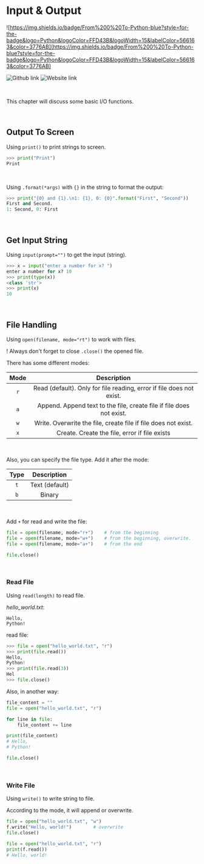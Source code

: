 # Input & Output
![https://img.shields.io/badge/From%200%20To-Python-blue?style=for-the-badge&logo=Python&logoColor=FFD43B&logoWidth=15&labelColor=566163&color=3776AB](https://img.shields.io/badge/From%200%20To-Python-blue?style=for-the-badge&logo=Python&logoColor=FFD43B&logoWidth=15&labelColor=566163&color=3776AB) 

![Github link](https://img.shields.io/badge/FaDrYL--blue?style=social&logo=Github&logoWidth=15&link=https://github.com/FaDrYL)
![Website link](https://img.shields.io/badge/FaDr-YL-blue?style=flat&color=009f9f&link=https://www.fadryl.com/&link=https://www.fadryl.com/)

<br/>

This chapter will discuss some basic I/O functions.

<br/>

## Output To Screen
Using `print()` to print strings to screen.

```Python
>>> print("Print")
Print
```

<br/>

Using `.format(*args)` with `{}` in the string to format the output:

```Python
>>> print("{0} and {1}.\n1: {1}, 0: {0}".format("First", "Second"))
First and Second.
1: Second, 0: First
```

<br/>

## Get Input String
Using `input(prompt="")` to get the input (string).

```Python
>>> x = input("enter a number for x? ")
enter a number for x? 10
>>> print(type(x))
<class 'str'>
>>> print(x)
10
```

<br/>

## File Handling
Using `open(filename, mode="rt")` to work with files.

! Always don't forget to close `.close()` the opened file.

There has some different modes:

| Mode | Description |
|:----:|:-----------:|
| `r` | Read (default). Only for file reading, error if file does not exist. |
| `a` | Append. Append text to the file, create file if file does not exist. |
| `w` | Write. Overwrite the file, create file if file does not exist. |
| `x` | Create. Create the file, error if file exists |

<br/>

Also, you can specify the file type. Add it after the mode:

| Type | Description |
|:----:|:-----------:|
| `t` | Text (default) |
| `b` | Binary |

<br/>

Add `+` for read and write the file:

```Python
file = open(filename, mode="r+")    # from the beginning
file = open(filename, mode="w+")    # from the beginning, overwrite.
file = open(filename, mode="a+")    # from the end

file.close()
```

<br/>

### Read File
Using `read(length)` to read file.

*hello_world.txt*:

```
Hello, 
Python!
```

read file:

```Python
>>> file = open("hello_world.txt", "r")
>>> print(file.read())
Hello, 
Python!
>>> print(file.read(3))
Hel
>>> file.close()
```

Also, in another way:

```Python
file_content = ""
file = open("hello_world.txt", "r")

for line in file:
    file_content += line

print(file_content)
# Hello,
# Python!

file.close()
```

<br/>

### Write File
Using `write()` to write string to file.

According to the mode, it will append or overwrite.

```Python
file = open("hello_world.txt", "w")
f.write("Hello, world!")        # overwrite
file.close()

file = open("hello_world.txt", "r")
print(f.read())
# Hello, world!
```


